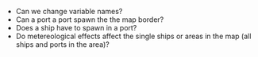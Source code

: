 * Can we change variable names?
* Can a port a port spawn the the map border?
* Does a ship have to spawn in a port?
* Do metereological effects affect the single ships or areas in the map (all ships and ports in the area)?
